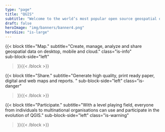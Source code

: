 ```yaml
---
type: "page"
title: "QGIS"
subtitle: "Welcome to the world’s most popular open source geospatial data management and analysis suite."
draft: false
heroImage: "img/banners/banner4.png"
heroSize: "is-large"
---
```


{{< block
    title="Map."
    subtitle="Create, manage, analyze and share geospatial data on desktop, mobile and cloud."
    class="is-info"    
    sub-block-side="left"

>}}{{< /block >}}

{{< block
    title="Share."
    subtitle="Generate high quality, print ready paper, digital and web maps and reports. "
    sub-block-side="left"
    class="is-danger"    
>}}{{< /block >}}


{{< block
    title="Participate."
    subtitle="With a level playing field, everyone from individuals to multinational organisations can use and participate in the evolution of QGIS."
    sub-block-side="left"
    class="is-warning"    
>}}{{< /block >}}
